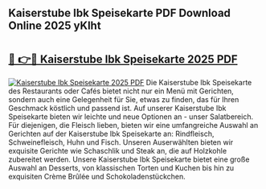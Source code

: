 ## Kaiserstube Ibk Speisekarte PDF Download Online 2025 yKlht

# <h2><a href="http://gc703u.nevu.top/?p=Kaiserstube+Ibk+Speisekarte">🔗 👉🔴 Kaiserstube Ibk Speisekarte 2025 PDF</a></h2>

[![Kaiserstube Ibk Speisekarte 2025 PDF](https://i.imgur.com/dBaPXMq.png)](http://gc703u.nevu.top/?p=Kaiserstube+Ibk+Speisekarte)
Die Kaiserstube Ibk Speisekarte des Restaurants oder Cafés bietet nicht nur ein Menü mit Gerichten, sondern auch eine Gelegenheit für Sie, etwas zu finden, das für Ihren Geschmack köstlich und passend ist. Auf unserer Kaiserstube Ibk Speisekarte bieten wir leichte und neue Optionen an - unser Salatbereich. Für diejenigen, die Fleisch lieben, bieten wir eine umfangreiche Auswahl an Gerichten auf der Kaiserstube Ibk Speisekarte an: Rindfleisch, Schweinefleisch, Huhn und Fisch. Unseren Auserwählten bieten wir exquisite Gerichte wie Schaschlik und Steak an, die auf Holzkohle zubereitet werden. Unsere Kaiserstube Ibk Speisekarte bietet eine große Auswahl an Desserts, von klassischen Torten und Kuchen bis hin zu exquisiten Crème Brûlée und Schokoladenstückchen.
